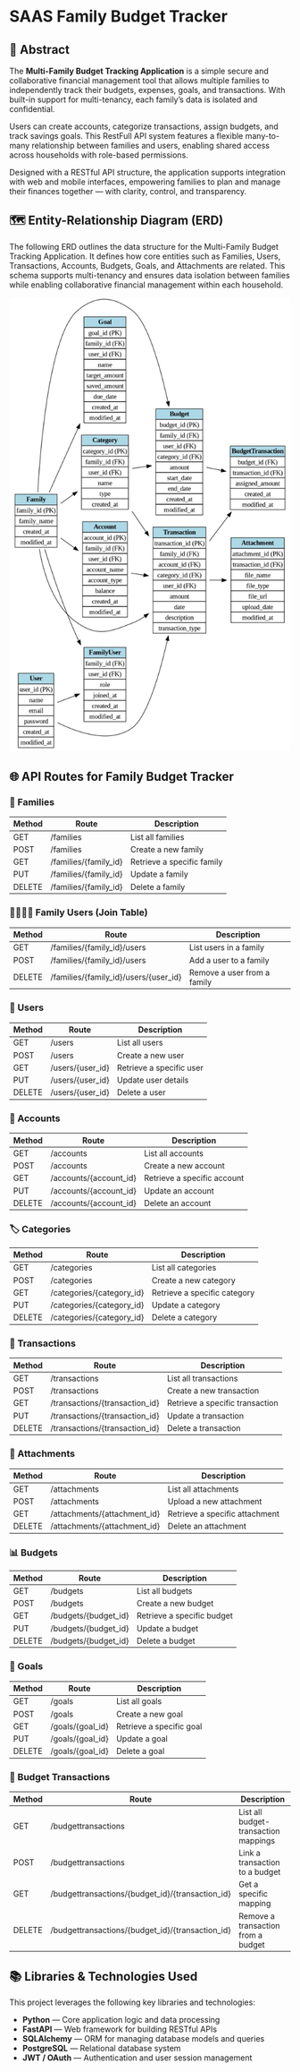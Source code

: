 # SAAS Family Budget Tracker

## 📄 Abstract

The **Multi-Family Budget Tracking Application** is a simple secure and collaborative financial management tool that allows multiple families to independently track their budgets, expenses, goals, and transactions. With built-in support for multi-tenancy, each family’s data is isolated and confidential.

Users can create accounts, categorize transactions, assign budgets, and track savings goals. This RestFull API system features a flexible many-to-many relationship between families and users, enabling shared access across households with role-based permissions.

Designed with a RESTful API structure, the application supports integration with web and mobile interfaces, empowering families to plan and manage their finances together — with clarity, control, and transparency.


## 🗺️ Entity-Relationship Diagram (ERD)

The following ERD outlines the data structure for the Multi-Family Budget Tracking Application. It defines how core entities such as Families, Users, Transactions, Accounts, Budgets, Goals, and Attachments are related. This schema supports multi-tenancy and ensures data isolation between families while enabling collaborative financial management within each household.

![Family Budget Tracker ERD](/images/multi_family_budget_erd_many_to_many.png)


## 🌐 API Routes for Family Budget Tracker

### 📁 Families
| Method | Route                     | Description                       |
|--------|---------------------------|-----------------------------------|
| GET    | /families                 | List all families                 |
| POST   | /families                 | Create a new family               |
| GET    | /families/{family_id}     | Retrieve a specific family        |
| PUT    | /families/{family_id}     | Update a family                   |
| DELETE | /families/{family_id}     | Delete a family                   |

### 👨‍👩‍👧‍👦 Family Users (Join Table)
| Method | Route                                      | Description                          |
|--------|--------------------------------------------|--------------------------------------|
| GET    | /families/{family_id}/users                | List users in a family               |
| POST   | /families/{family_id}/users                | Add a user to a family               |
| DELETE | /families/{family_id}/users/{user_id}      | Remove a user from a family          |

### 👤 Users
| Method | Route               | Description                    |
|--------|---------------------|--------------------------------|
| GET    | /users              | List all users                 |
| POST   | /users              | Create a new user              |
| GET    | /users/{user_id}    | Retrieve a specific user       |
| PUT    | /users/{user_id}    | Update user details            |
| DELETE | /users/{user_id}    | Delete a user                  |

### 💼 Accounts
| Method | Route                     | Description                 |
|--------|---------------------------|-----------------------------|
| GET    | /accounts                 | List all accounts           |
| POST   | /accounts                 | Create a new account        |
| GET    | /accounts/{account_id}    | Retrieve a specific account |
| PUT    | /accounts/{account_id}    | Update an account           |
| DELETE | /accounts/{account_id}    | Delete an account           |

### 🏷️ Categories
| Method | Route                       | Description                   |
|--------|-----------------------------|-------------------------------|
| GET    | /categories                 | List all categories           |
| POST   | /categories                 | Create a new category         |
| GET    | /categories/{category_id}   | Retrieve a specific category  |
| PUT    | /categories/{category_id}   | Update a category             |
| DELETE | /categories/{category_id}   | Delete a category             |

### 💸 Transactions
| Method | Route                          | Description                      |
|--------|--------------------------------|----------------------------------|
| GET    | /transactions                  | List all transactions            |
| POST   | /transactions                  | Create a new transaction         |
| GET    | /transactions/{transaction_id} | Retrieve a specific transaction  |
| PUT    | /transactions/{transaction_id} | Update a transaction             |
| DELETE | /transactions/{transaction_id} | Delete a transaction             |

### 📎 Attachments
| Method | Route                          | Description                      |
|--------|--------------------------------|----------------------------------|
| GET    | /attachments                   | List all attachments             |
| POST   | /attachments                   | Upload a new attachment          |
| GET    | /attachments/{attachment_id}   | Retrieve a specific attachment   |
| DELETE | /attachments/{attachment_id}   | Delete an attachment             |

### 📊 Budgets
| Method | Route                    | Description                |
|--------|--------------------------|----------------------------|
| GET    | /budgets                 | List all budgets           |
| POST   | /budgets                 | Create a new budget        |
| GET    | /budgets/{budget_id}     | Retrieve a specific budget |
| PUT    | /budgets/{budget_id}     | Update a budget            |
| DELETE | /budgets/{budget_id}     | Delete a budget            |

### 🎯 Goals
| Method | Route                  | Description              |
|--------|------------------------|--------------------------|
| GET    | /goals                 | List all goals           |
| POST   | /goals                 | Create a new goal        |
| GET    | /goals/{goal_id}       | Retrieve a specific goal |
| PUT    | /goals/{goal_id}       | Update a goal            |
| DELETE | /goals/{goal_id}       | Delete a goal            |

### 🔁 Budget Transactions
| Method | Route                                                   | Description                          |
|--------|----------------------------------------------------------|--------------------------------------|
| GET    | /budgettransactions                                      | List all budget-transaction mappings |
| POST   | /budgettransactions                                      | Link a transaction to a budget       |
| GET    | /budgettransactions/{budget_id}/{transaction_id}         | Get a specific mapping               |
| DELETE | /budgettransactions/{budget_id}/{transaction_id}         | Remove a transaction from a budget   |

## 📚 Libraries & Technologies Used

This project leverages the following key libraries and technologies:

- **Python** — Core application logic and data processing
- **FastAPI** — Web framework for building RESTful APIs
- **SQLAlchemy** — ORM for managing database models and queries
- **PostgreSQL** — Relational database system
- **JWT / OAuth** — Authentication and user session management

